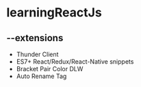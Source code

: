 # learningReactJs
## --extensions
- Thunder Client
- ES7+ React/Redux/React-Native snippets
- Bracket Pair Color DLW
- Auto Rename Tag
